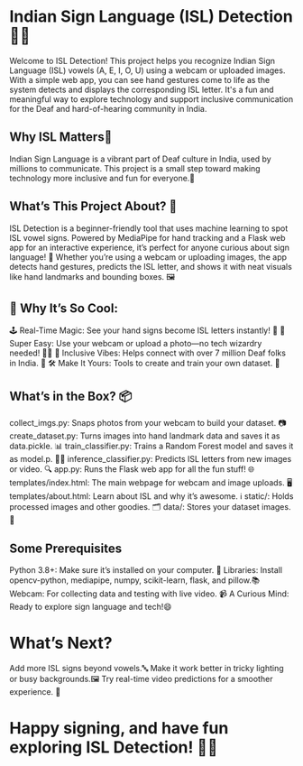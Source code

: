 # Indian Sign Language (ISL) Detection 🤟✨

Welcome to ISL Detection! 
This project helps you recognize Indian Sign Language (ISL) vowels (A, E, I, O, U) using a webcam or uploaded images. With a simple web app, you can see hand gestures come to life as the system detects and displays the corresponding ISL letter. 
It's a fun and meaningful way to explore technology and support inclusive communication for the Deaf and hard-of-hearing community in India.

## Why ISL Matters🚀
Indian Sign Language is a vibrant part of Deaf culture in India, used by millions to communicate. This project is a small step toward making technology more inclusive and fun for everyone.💖

## What’s This Project About? 🌟

ISL Detection is a beginner-friendly tool that uses machine learning to spot ISL vowel signs. Powered by MediaPipe for hand tracking and a Flask web app for an interactive experience, it’s perfect for anyone curious about sign language! 📸 Whether you’re using a webcam or uploading images, the app detects hand gestures, predicts the ISL letter, and shows it with neat visuals like hand landmarks and bounding boxes. 🖼️

## 🎯 Why It’s So Cool:
🕹️ Real-Time Magic: See your hand signs become ISL letters instantly! 🚀
📱 Super Easy: Use your webcam or upload a photo—no tech wizardry needed! 🧙‍♂️
🤝 Inclusive Vibes: Helps connect with over 7 million Deaf folks in India. 💬
🛠️ Make It Yours: Tools to create and train your own dataset. 🧠

## What’s in the Box? 📦
collect_imgs.py: Snaps photos from your webcam to build your dataset. 📷
create_dataset.py: Turns images into hand landmark data and saves it as data.pickle. 📊
train_classifier.py: Trains a Random Forest model and saves it as model.p. 🧑‍💻
inference_classifier.py: Predicts ISL letters from new images or video. 🔍
app.py: Runs the Flask web app for all the fun stuff! 🌐
templates/index.html: The main webpage for webcam and image uploads. 🖥️
templates/about.html: Learn about ISL and why it’s awesome. ℹ️
static/: Holds processed images and other goodies. 🗂️
data/: Stores your dataset images. 📂

## Some Prerequisites
Python 3.8+: Make sure it’s installed on your computer. 🐍
Libraries: Install opencv-python, mediapipe, numpy, scikit-learn, flask, and pillow.📚
Webcam: For collecting data and testing with live video. 📹
A Curious Mind: Ready to explore sign language and tech!😄

# What’s Next?
Add more ISL signs beyond vowels.🔤
Make it work better in tricky lighting or busy backgrounds.🖼️
Try real-time video predictions for a smoother experience. 🎥

# Happy signing, and have fun exploring ISL Detection! 🤩✨
